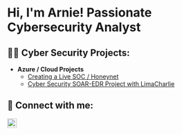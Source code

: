 <h1>Hi, I'm Arnie! Passionate Cybersecurity Analyst</h1>

<h2>👨‍💻 Cyber Security Projects:</h2>

- <b>Azure / Cloud Projects</b>
  - [Creating a Live SOC / Honeynet](https://github.com/arnietu/Azure-SOC)
  - [Cyber Security SOAR-EDR Project with LimaCharlie](https://github.com/arnietu/SOAR-EDR-Project)

<h2> 🤳 Connect with me:</h2>

[<img align="left" alt="JoshMadakor | LinkedIn" width="22px" src="https://cdn.jsdelivr.net/npm/simple-icons@v3/icons/linkedin.svg" />][linkedin]

[linkedin]: https://linkedin.com/in/arnie-blanco-0486291b9
